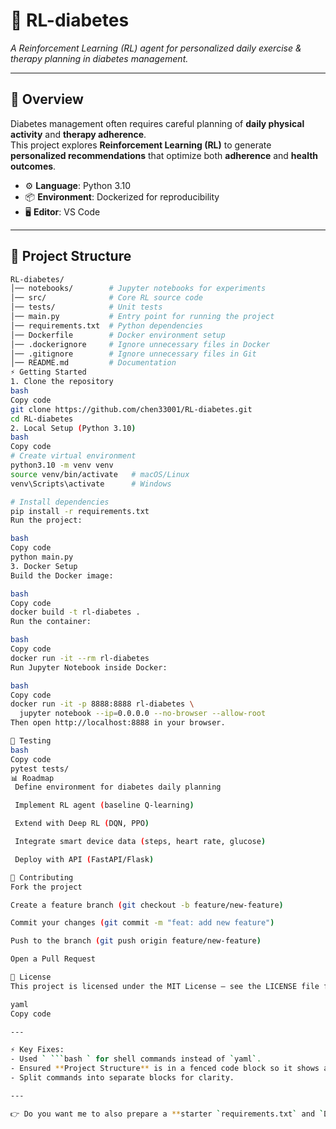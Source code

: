 # 📌 RL-diabetes
*A Reinforcement Learning (RL) agent for personalized daily exercise & therapy planning in diabetes management.*  

---

## 📖 Overview
Diabetes management often requires careful planning of **daily physical activity** and **therapy adherence**.  
This project explores **Reinforcement Learning (RL)** to generate **personalized recommendations** that optimize both **adherence** and **health outcomes**.  

- ⚙️ **Language**: Python 3.10  
- 📦 **Environment**: Dockerized for reproducibility  
- 🖥️ **Editor**: VS Code  

---

## 📂 Project Structure
```bash
RL-diabetes/
│── notebooks/        # Jupyter notebooks for experiments
│── src/              # Core RL source code
│── tests/            # Unit tests
│── main.py           # Entry point for running the project
│── requirements.txt  # Python dependencies
│── Dockerfile        # Docker environment setup
│── .dockerignore     # Ignore unnecessary files in Docker
│── .gitignore        # Ignore unnecessary files in Git
│── README.md         # Documentation
⚡ Getting Started
1. Clone the repository
bash
Copy code
git clone https://github.com/chen33001/RL-diabetes.git
cd RL-diabetes
2. Local Setup (Python 3.10)
bash
Copy code
# Create virtual environment
python3.10 -m venv venv
source venv/bin/activate   # macOS/Linux
venv\Scripts\activate      # Windows

# Install dependencies
pip install -r requirements.txt
Run the project:

bash
Copy code
python main.py
3. Docker Setup
Build the Docker image:

bash
Copy code
docker build -t rl-diabetes .
Run the container:

bash
Copy code
docker run -it --rm rl-diabetes
Run Jupyter Notebook inside Docker:

bash
Copy code
docker run -it -p 8888:8888 rl-diabetes \
  jupyter notebook --ip=0.0.0.0 --no-browser --allow-root
Then open http://localhost:8888 in your browser.

🧪 Testing
bash
Copy code
pytest tests/
📊 Roadmap
 Define environment for diabetes daily planning

 Implement RL agent (baseline Q-learning)

 Extend with Deep RL (DQN, PPO)

 Integrate smart device data (steps, heart rate, glucose)

 Deploy with API (FastAPI/Flask)

🤝 Contributing
Fork the project

Create a feature branch (git checkout -b feature/new-feature)

Commit your changes (git commit -m "feat: add new feature")

Push to the branch (git push origin feature/new-feature)

Open a Pull Request

📜 License
This project is licensed under the MIT License – see the LICENSE file for details.

yaml
Copy code

---

⚡ Key Fixes:
- Used ` ```bash ` for shell commands instead of `yaml`.  
- Ensured **Project Structure** is in a fenced code block so it shows as tree view.  
- Split commands into separate blocks for clarity.  

---

👉 Do you want me to also prepare a **starter `requirements.txt` and `Dockerfile`** so that after cloning, you (or others) can run the project immediately without setup errors?
